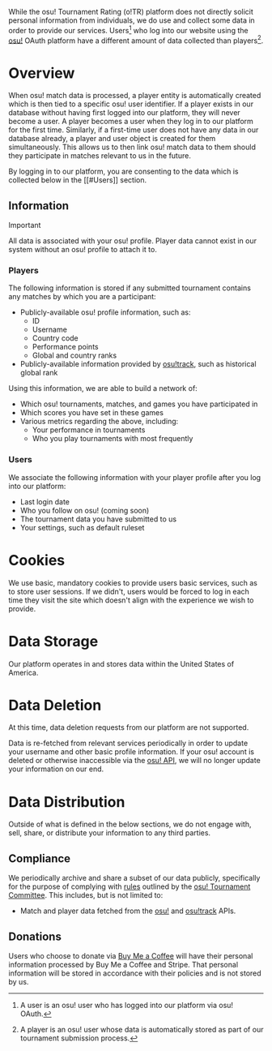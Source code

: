 While the osu! Tournament Rating (o!TR) platform does not directly solicit personal information from individuals, we do use and collect some data in order to provide our services. Users[^1] who log into our website using the [osu!](https://osu.ppy.sh/) OAuth platform have a different amount of data collected than players[^2].

# Overview

When osu! match data is processed, a player entity is automatically created which is then tied to a specific osu! user identifier. If a player exists in our database without having first logged into our platform, they will never become a user. A player becomes a user when they log in to our platform for the first time. Similarly, if a first-time user does not have any data in our database already, a player and user object is created for them simultaneously. This allows us to then link osu! match data to them should they participate in matches relevant to us in the future.

By logging in to our platform, you are consenting to the data which is collected below in the [[#Users]] section.

## Information

> [!important]
> All data is associated with your osu! profile. Player data cannot exist in our system without an osu! profile to attach it to.

### Players

The following information is stored if any submitted tournament contains any matches by which you are a participant:

- Publicly-available osu! profile information, such as:
    - ID
    - Username
    - Country code
    - Performance points
    - Global and country ranks
- Publicly-available information provided by [osu!track](https://ameobea.me/osutrack/), such as historical global rank

Using this information, we are able to build a network of:

- Which osu! tournaments, matches, and games you have participated in
- Which scores you have set in these games
- Various metrics regarding the above, including:
    - Your performance in tournaments
    - Who you play tournaments with most frequently

### Users

We associate the following information with your player profile after you log into our platform:

- Last login date
- Who you follow on osu! (coming soon)
- The tournament data you have submitted to us
- Your settings, such as default ruleset

# Cookies

We use basic, mandatory cookies to provide users basic services, such as to store user sessions. If we didn't, users would be forced to log in each time they visit the site which doesn't align with the experience we wish to provide.

# Data Storage

Our platform operates in and stores data within the United States of America.

# Data Deletion

At this time, data deletion requests from our platform are not supported.

Data is re-fetched from relevant services periodically in order to update your username and other basic profile information. If your osu! account is deleted or otherwise inaccessible via the [osu! API](https://osu.ppy.sh/docs/index.html), we will no longer update your information on our end.

# Data Distribution

Outside of what is defined in the below sections, we do not engage with, sell, share, or distribute your information to any third parties.

## Compliance

We periodically archive and share a subset of our data publicly, specifically for the purpose of complying with [rules](https://osu.ppy.sh/wiki/en/Tournaments/Official_support#programs) outlined by the [osu! Tournament Committee](https://osu.ppy.sh/wiki/en/People/Tournament_Committee). This includes, but is not limited to:

- Match and player data fetched from the [osu!](https://osu.ppy.sh/docs/index.html) and [osu!track](https://github.com/Ameobea/osutrack-api) APIs.

## Donations

Users who choose to donate via [Buy Me a Coffee](buymeacoffee.com/stagecodes) will have their personal information processed by Buy Me a Coffee and Stripe. That personal information will be stored in accordance with their policies and is not stored by us.

[^1]: A user is an osu! user who has logged into our platform via osu! OAuth.
[^2]: A player is an osu! user whose data is automatically stored as part of our tournament submission process.
